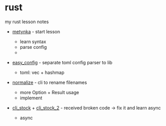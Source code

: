# rust
my rust lesson notes

* [metynka](metynka) - start lesson 
  - learn syntax
  - parse config
  - 

* [easy_config](easy_config) - separate toml config parser to lib 
  - toml: vec + hashmap

* [normalize](normalize) - cli to rename filenames
  - more Option + Result usage
  - implement

* [cli_stock](cli_stock) + [cli_stock_2](cli_stock_2) - received broken code -> fix it and learn async
  - async

